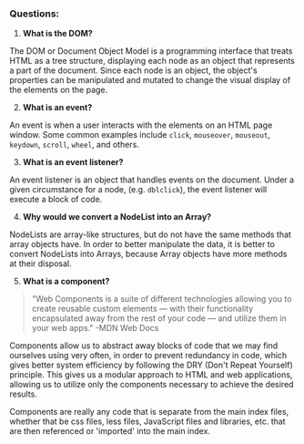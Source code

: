 ### Questions:
1. **What is the DOM?**

The DOM or Document Object Model is a programming interface that treats HTML as a tree structure, displaying each node as an object that represents a part of the document. Since each node is an object, the object's properties can be manipulated and mutated to change the visual display of the elements on the page.

2. **What is an event?**

An event is when a user interacts with the elements on an HTML page window. Some common examples include `click`, `mouseover`, `mouseout`, `keydown`, `scroll`, `wheel`, and others.

3. **What is an event listener?**

An event listener is an object that handles events on the document. Under a given circumstance for a node, (e.g. `dblclick`), the event listener will execute a block of code.

4. **Why would we convert a NodeList into an Array?**

NodeLists are array-like structures, but do not have the same methods that array objects have. In order to better manipulate the data, it is better to convert NodeLists into Arrays, because Array objects have more methods at their disposal.

5. **What is a component?**

> "Web Components is a suite of different technologies allowing you to create reusable custom elements — with their functionality encapsulated away from the rest of your code — and utilize them in your web apps."
-MDN Web Docs

Components allow us to abstract away blocks of code that we may find ourselves using very often, in order to prevent redundancy in code, which gives better system efficiency by following the DRY (Don't Repeat Yourself) principle. This gives us a modular approach to HTML and web applications, allowing us to utilize only the components necessary to achieve the desired results. 

Components are really any code that is separate from the main index files, whether that be css files, less files, JavaScript files and libraries, etc. that are then referenced or 'imported' into the main index.
